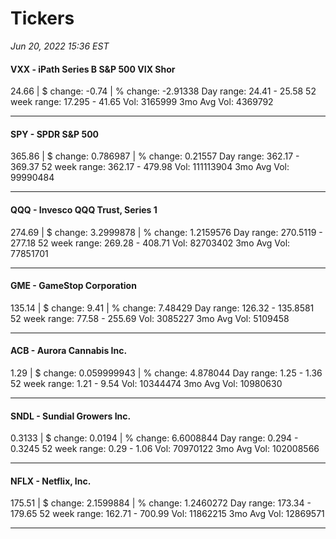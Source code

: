 # Tickers
*Jun 20, 2022 15:36 EST*

#### VXX - iPath Series B S&P 500 VIX Shor
24.66 | $ change: -0.74 | % change: -2.91338
Day range: 24.41 - 25.58 52 week range: 17.295 - 41.65
Vol: 3165999 3mo Avg Vol: 4369792

---

#### SPY - SPDR S&P 500
365.86 | $ change: 0.786987 | % change: 0.21557
Day range: 362.17 - 369.37 52 week range: 362.17 - 479.98
Vol: 111113904 3mo Avg Vol: 99990484

---

#### QQQ - Invesco QQQ Trust, Series 1
274.69 | $ change: 3.2999878 | % change: 1.2159576
Day range: 270.5119 - 277.18 52 week range: 269.28 - 408.71
Vol: 82703402 3mo Avg Vol: 77851701

---

#### GME - GameStop Corporation
135.14 | $ change: 9.41 | % change: 7.48429
Day range: 126.32 - 135.8581 52 week range: 77.58 - 255.69
Vol: 3085227 3mo Avg Vol: 5109458

---

#### ACB - Aurora Cannabis Inc.
1.29 | $ change: 0.059999943 | % change: 4.878044
Day range: 1.25 - 1.36 52 week range: 1.21 - 9.54
Vol: 10344474 3mo Avg Vol: 10980630

---

#### SNDL - Sundial Growers Inc.
0.3133 | $ change: 0.0194 | % change: 6.6008844
Day range: 0.294 - 0.3245 52 week range: 0.29 - 1.06
Vol: 70970122 3mo Avg Vol: 102008566

---

#### NFLX - Netflix, Inc.
175.51 | $ change: 2.1599884 | % change: 1.2460272
Day range: 173.34 - 179.65 52 week range: 162.71 - 700.99
Vol: 11862215 3mo Avg Vol: 12869571

---

